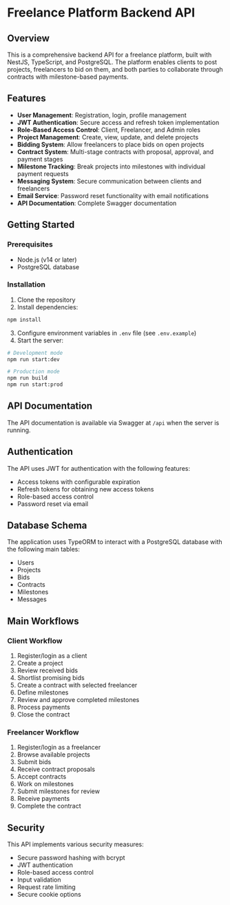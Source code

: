# Freelance Platform Backend API

## Overview

This is a comprehensive backend API for a freelance platform, built with NestJS, TypeScript, and PostgreSQL. The platform enables clients to post projects, freelancers to bid on them, and both parties to collaborate through contracts with milestone-based payments.

## Features

- **User Management**: Registration, login, profile management
- **JWT Authentication**: Secure access and refresh token implementation
- **Role-Based Access Control**: Client, Freelancer, and Admin roles
- **Project Management**: Create, view, update, and delete projects
- **Bidding System**: Allow freelancers to place bids on open projects
- **Contract System**: Multi-stage contracts with proposal, approval, and payment stages
- **Milestone Tracking**: Break projects into milestones with individual payment requests
- **Messaging System**: Secure communication between clients and freelancers
- **Email Service**: Password reset functionality with email notifications
- **API Documentation**: Complete Swagger documentation

## Getting Started

### Prerequisites

- Node.js (v14 or later)
- PostgreSQL database

### Installation

1. Clone the repository
2. Install dependencies:
```bash
npm install
```
3. Configure environment variables in `.env` file (see `.env.example`)
4. Start the server:
```bash
# Development mode
npm run start:dev

# Production mode
npm run build
npm run start:prod
```

## API Documentation

The API documentation is available via Swagger at `/api` when the server is running.

## Authentication

The API uses JWT for authentication with the following features:
- Access tokens with configurable expiration
- Refresh tokens for obtaining new access tokens
- Role-based access control
- Password reset via email

## Database Schema

The application uses TypeORM to interact with a PostgreSQL database with the following main tables:
- Users
- Projects
- Bids
- Contracts
- Milestones
- Messages

## Main Workflows

### Client Workflow
1. Register/login as a client
2. Create a project
3. Review received bids
4. Shortlist promising bids
5. Create a contract with selected freelancer
6. Define milestones
7. Review and approve completed milestones
8. Process payments
9. Close the contract

### Freelancer Workflow
1. Register/login as a freelancer
2. Browse available projects
3. Submit bids
4. Receive contract proposals
5. Accept contracts
6. Work on milestones
7. Submit milestones for review
8. Receive payments
9. Complete the contract

## Security

This API implements various security measures:
- Secure password hashing with bcrypt
- JWT authentication
- Role-based access control
- Input validation
- Request rate limiting
- Secure cookie options